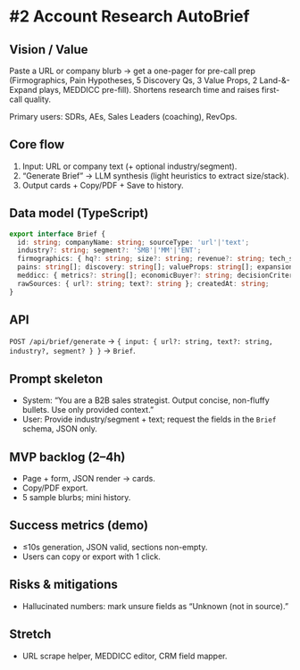 # #2 Account Research AutoBrief

## Vision / Value
Paste a URL or company blurb → get a one-pager for pre-call prep (Firmographics, Pain Hypotheses, 5 Discovery Qs, 3 Value Props, 2 Land-&-Expand plays, MEDDICC pre-fill). Shortens research time and raises first-call quality.

Primary users: SDRs, AEs, Sales Leaders (coaching), RevOps.

## Core flow
1. Input: URL or company text (+ optional industry/segment).
2. “Generate Brief” → LLM synthesis (light heuristics to extract size/stack).
3. Output cards + Copy/PDF + Save to history.

## Data model (TypeScript)
```ts
export interface Brief {
  id: string; companyName: string; sourceType: 'url'|'text';
  industry?: string; segment?: 'SMB'|'MM'|'ENT';
  firmographics: { hq?: string; size?: string; revenue?: string; tech_stack?: string[] };
  pains: string[]; discovery: string[]; valueProps: string[]; expansion: string[];
  meddicc: { metrics?: string[]; economicBuyer?: string; decisionCriteria?: string[]; risks?: string[] };
  rawSources: { url?: string; text?: string }; createdAt: string;
}
```

## API
`POST /api/brief/generate` → `{ input: { url?: string, text?: string, industry?, segment? } }` → `Brief`.

## Prompt skeleton
- System: “You are a B2B sales strategist. Output concise, non-fluffy bullets. Use only provided context.”
- User: Provide industry/segment + text; request the fields in the `Brief` schema, JSON only.

## MVP backlog (2–4h)
- Page + form, JSON render → cards.
- Copy/PDF export.
- 5 sample blurbs; mini history.

## Success metrics (demo)
- ≤10s generation, JSON valid, sections non-empty.
- Users can copy or export with 1 click.

## Risks & mitigations
- Hallucinated numbers: mark unsure fields as “Unknown (not in source).”

## Stretch
- URL scrape helper, MEDDICC editor, CRM field mapper.

